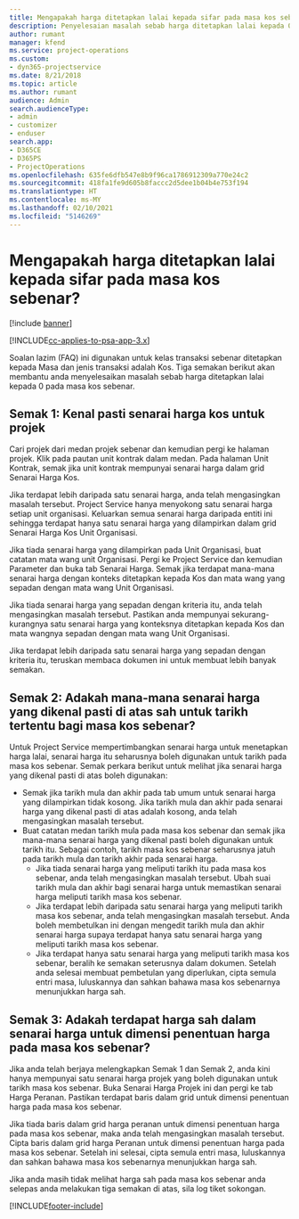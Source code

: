 ```yaml
---
title: Mengapakah harga ditetapkan lalai kepada sifar pada masa kos sebenar?
description: Penyelesaian masalah sebab harga ditetapkan lalai kepada 0 pada masa kos sebenar.
author: rumant
manager: kfend
ms.service: project-operations
ms.custom:
- dyn365-projectservice
ms.date: 8/21/2018
ms.topic: article
ms.author: rumant
audience: Admin
search.audienceType:
- admin
- customizer
- enduser
search.app:
- D365CE
- D365PS
- ProjectOperations
ms.openlocfilehash: 635fe6dfb547e8b9f96ca1786912309a770e24c2
ms.sourcegitcommit: 418fa1fe9d605b8faccc2d5dee1b04b4e753f194
ms.translationtype: HT
ms.contentlocale: ms-MY
ms.lasthandoff: 02/10/2021
ms.locfileid: "5146269"
---
```

# <a name="why-is-the-price-defaulting-to-zero-on-time-cost-actuals"></a>Mengapakah harga ditetapkan lalai kepada sifar pada masa kos sebenar?

[!include [banner](../includes/psa-now-project-operations.md)]

[!INCLUDE[cc-applies-to-psa-app-3.x](../includes/cc-applies-to-psa-app-3x.md)]

Soalan lazim (FAQ) ini digunakan untuk kelas transaksi sebenar ditetapkan kepada Masa dan jenis transaksi adalah Kos. Tiga semakan berikut akan membantu anda menyelesaikan masalah sebab harga ditetapkan lalai kepada 0 pada masa kos sebenar.
 
## <a name="check-1-identify-the-cost-price-list-for-the-project"></a>Semak 1: Kenal pasti senarai harga kos untuk projek

Cari projek dari medan projek sebenar dan kemudian pergi ke halaman projek. Klik pada pautan unit kontrak dalam medan. Pada halaman Unit Kontrak, semak jika unit kontrak mempunyai senarai harga dalam grid Senarai Harga Kos.

Jika terdapat lebih daripada satu senarai harga, anda telah mengasingkan masalah tersebut. Project Service hanya menyokong satu senarai harga setiap unit organisasi. Keluarkan semua senarai harga daripada entiti ini sehingga terdapat hanya satu senarai harga yang dilampirkan dalam grid Senarai Harga Kos Unit Organisasi.

Jika tiada senarai harga yang dilampirkan pada Unit Organisasi, buat catatan mata wang unit Organisasi. Pergi ke Project Service dan kemudian Parameter dan buka tab Senarai Harga. Semak jika terdapat mana-mana senarai harga dengan konteks ditetapkan kepada Kos dan mata wang yang sepadan dengan mata wang Unit Organisasi.
 
Jika tiada senarai harga yang sepadan dengan kriteria itu, anda telah mengasingkan masalah tersebut. Pastikan anda mempunyai sekurang-kurangnya satu senarai harga yang konteksnya ditetapkan kepada Kos dan mata wangnya sepadan dengan mata wang Unit Organisasi.

Jika terdapat lebih daripada satu senarai harga yang sepadan dengan kriteria itu, teruskan membaca dokumen ini untuk membuat lebih banyak semakan.

## <a name="check-2-are-any-of-the-price-lists-identified-above-valid-for-the-specific-date-of-the-time-cost-actual"></a>Semak 2: Adakah mana-mana senarai harga yang dikenal pasti di atas sah untuk tarikh tertentu bagi masa kos sebenar?

Untuk Project Service mempertimbangkan senarai harga untuk menetapkan harga lalai, senarai harga itu seharusnya boleh digunakan untuk tarikh pada masa kos sebenar. Semak perkara berikut untuk melihat jika senarai harga yang dikenal pasti di atas boleh digunakan:

- Semak jika tarikh mula dan akhir pada tab umum untuk senarai harga yang dilampirkan tidak kosong. Jika tarikh mula dan akhir pada senarai harga yang dikenal pasti di atas adalah kosong, anda telah mengasingkan masalah tersebut. 
- Buat catatan medan tarikh mula pada masa kos sebenar dan semak jika mana-mana senarai harga yang dikenal pasti boleh digunakan untuk tarikh itu. Sebagai contoh, tarikh masa kos sebenar seharusnya jatuh pada tarikh mula dan tarikh akhir pada senarai harga. 
    - Jika tiada senarai harga yang meliputi tarikh itu pada masa kos sebenar, anda telah mengasingkan masalah tersebut. Ubah suai tarikh mula dan akhir bagi senarai harga untuk memastikan senarai harga meliputi tarikh masa kos sebenar. 
    - Jika terdapat lebih daripada satu senarai harga yang meliputi tarikh masa kos sebenar, anda telah mengasingkan masalah tersebut. Anda boleh membetulkan ini dengan mengedit tarikh mula dan akhir senarai harga supaya terdapat hanya satu senarai harga yang meliputi tarikh masa kos sebenar. 
    - Jika terdapat hanya satu senarai harga yang meliputi tarikh masa kos sebenar, beralih ke semakan seterusnya dalam dokumen.
Setelah anda selesai membuat pembetulan yang diperlukan, cipta semula entri masa, luluskannya dan sahkan bahawa masa kos sebenarnya menunjukkan harga sah.

## <a name="check-3-is-there-a-price-in-the-price-list-for-the-pricing-dimensions-on-the-time-cost-actual"></a>Semak 3: Adakah terdapat harga sah dalam senarai harga untuk dimensi penentuan harga pada masa kos sebenar?

Jika anda telah berjaya melengkapkan Semak 1 dan Semak 2, anda kini hanya mempunyai satu senarai harga projek yang boleh digunakan untuk tarikh masa kos sebenar. Buka Senarai Harga Projek ini dan pergi ke tab Harga Peranan. Pastikan terdapat baris dalam grid untuk dimensi penentuan harga pada masa kos sebenar.

Jika tiada baris dalam grid harga peranan untuk dimensi penentuan harga pada masa kos sebenar, maka anda telah mengasingkan masalah tersebut. Cipta baris dalam grid harga Peranan untuk dimensi penentuan harga pada masa kos sebenar. Setelah ini selesai, cipta semula entri masa, luluskannya dan sahkan bahawa masa kos sebenarnya menunjukkan harga sah.
 
Jika anda masih tidak melihat harga sah pada masa kos sebenar anda selepas anda melakukan tiga semakan di atas, sila log tiket sokongan.





[!INCLUDE[footer-include](../includes/footer-banner.md)]